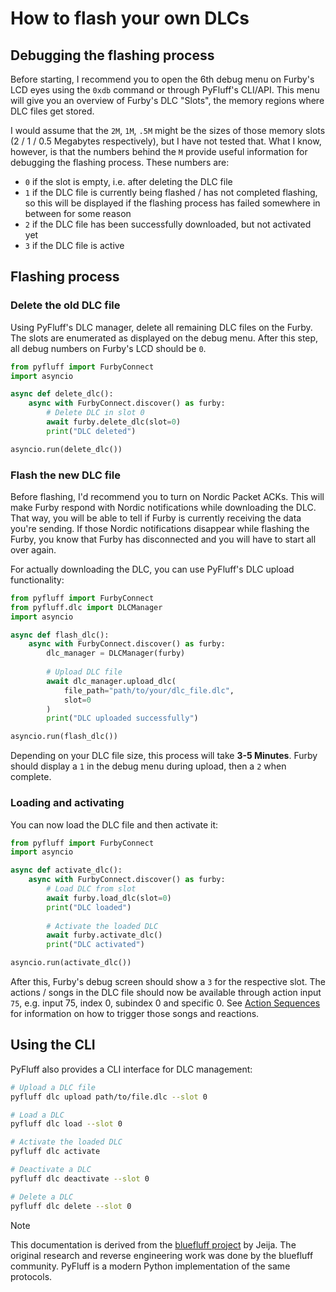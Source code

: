 # How to flash your own DLCs

## Debugging the flashing process
Before starting, I recommend you to open the 6th debug menu on Furby's LCD eyes using the `0xdb` command or through PyFluff's CLI/API. This menu will give you an overview of Furby's DLC "Slots", the memory regions where DLC files get stored.

I would assume that the `2M`, `1M`, `.5M` might be the sizes of those memory slots (2 / 1 / 0.5 Megabytes respectively), but I have not tested that. What I know, however, is that the numbers behind the `M` provide useful information for debugging the flashing process. These numbers are:
* `0` if the slot is empty, i.e. after deleting the DLC file
* `1` if the DLC file is currently being flashed / has not completed flashing, so this will be displayed if the flashing process has failed somewhere in between for some reason
* `2` if the DLC file has been successfully downloaded, but not activated yet
* `3` if the DLC file is active

## Flashing process

### Delete the old DLC file
Using PyFluff's DLC manager, delete all remaining DLC files on the Furby. The slots are enumerated as displayed on the debug menu. After this step, all debug numbers on Furby's LCD should be `0`.

```python
from pyfluff import FurbyConnect
import asyncio

async def delete_dlc():
    async with FurbyConnect.discover() as furby:
        # Delete DLC in slot 0
        await furby.delete_dlc(slot=0)
        print("DLC deleted")

asyncio.run(delete_dlc())
```

### Flash the new DLC file
Before flashing, I'd recommend you to turn on Nordic Packet ACKs. This will make Furby respond with Nordic notifications while downloading the DLC. That way, you will be able to tell if Furby is currently receiving the data you're sending. If those Nordic notifications disappear while flashing the Furby, you know that Furby has disconnected and you will have to start all over again.

For actually downloading the DLC, you can use PyFluff's DLC upload functionality:

```python
from pyfluff import FurbyConnect
from pyfluff.dlc import DLCManager
import asyncio

async def flash_dlc():
    async with FurbyConnect.discover() as furby:
        dlc_manager = DLCManager(furby)
        
        # Upload DLC file
        await dlc_manager.upload_dlc(
            file_path="path/to/your/dlc_file.dlc",
            slot=0
        )
        print("DLC uploaded successfully")

asyncio.run(flash_dlc())
```

Depending on your DLC file size, this process will take **3-5 Minutes**. Furby should display a `1` in the debug menu during upload, then a `2` when complete.

### Loading and activating
You can now load the DLC file and then activate it:

```python
from pyfluff import FurbyConnect
import asyncio

async def activate_dlc():
    async with FurbyConnect.discover() as furby:
        # Load DLC from slot
        await furby.load_dlc(slot=0)
        print("DLC loaded")
        
        # Activate the loaded DLC
        await furby.activate_dlc()
        print("DLC activated")

asyncio.run(activate_dlc())
```

After this, Furby's debug screen should show a `3` for the respective slot. The actions / songs in the DLC file should now be available through action input `75`, e.g. input 75, index 0, subindex 0 and specific 0. See [Action Sequences](actions.md) for information on how to trigger those songs and reactions.

## Using the CLI

PyFluff also provides a CLI interface for DLC management:

```bash
# Upload a DLC file
pyfluff dlc upload path/to/file.dlc --slot 0

# Load a DLC
pyfluff dlc load --slot 0

# Activate the loaded DLC
pyfluff dlc activate

# Deactivate a DLC
pyfluff dlc deactivate --slot 0

# Delete a DLC
pyfluff dlc delete --slot 0
```

> [!NOTE]
> This documentation is derived from the [bluefluff project](https://github.com/Jeija/bluefluff) by Jeija. The original research and reverse engineering work was done by the bluefluff community. PyFluff is a modern Python implementation of the same protocols.